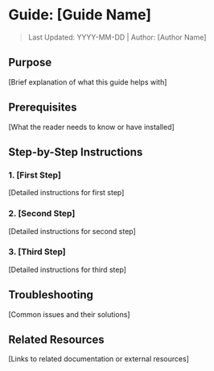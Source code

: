 # Guide: [Guide Name]

> Last Updated: YYYY-MM-DD | Author: [Author Name]

## Purpose

[Brief explanation of what this guide helps with]

## Prerequisites

[What the reader needs to know or have installed]

## Step-by-Step Instructions

### 1. [First Step]

[Detailed instructions for first step]

### 2. [Second Step]

[Detailed instructions for second step]

### 3. [Third Step]

[Detailed instructions for third step]

## Troubleshooting

[Common issues and their solutions]

## Related Resources

[Links to related documentation or external resources]
